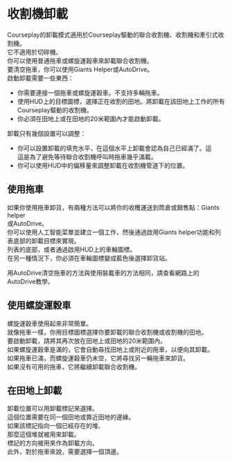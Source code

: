 # 收割機卸載

  
Courseplay的卸載模式適用於Courseplay驅動的聯合收割機、收割機和牽引式收割機。  
它不適用於切碎機。  
你可以使用普通拖車或螺旋運穀車來卸載聯合收割機。  
要清空拖車，你可以使用Giants Helper或AutoDrive。  
啟動卸載需要一些東西：  
- 你需要連接一個拖車或螺旋運穀車。不支持多輛拖車。  
- 使用HUD上的目標圖標，選擇正在收割的田地。將卸載在該田地上工作的所有Courseplay驅動的收割機。  
- 你必須在田地上或在田地的20米範圍內才能啟動卸載。  
  
卸載只有幾個設置可以調整：  
- 你可以設置卸載的填充水平，在這個水平上卸載會認為自己已經滿了。這  
這是為了避免等待聯合收割機呼叫時拖車幾乎滿載。  
- 你可以使用HUD中的偏移量來調整卸載在收割機管道下的位置。  
                                                           


## 使用拖車
  
如果你使用拖車卸貨，有兩種方法可以將你的收穫運送到筒倉或銷售點：Giants helper  
或AutoDrive。  
你可以使用人工智能菜單並建立一個工作，然後通過啟用Giants helper功能和列表底部的卸載目標來實現。  
列表的底部，或者通過啟用HUD上的車輪圖標。  
在另一種情況下，你必須在車輪圖標變成藍色後選擇卸貨站。  
  
用AutoDrive清空拖車的方法與使用裝載車的方法相同，請查看網路上的AutoDrive教學。  


## 使用螺旋運穀車
  
螺旋運穀車使用起來非常簡單。  
就像拖車一樣，你用目標圖標選擇你要卸載的聯合收割機或收割機的田地。  
要啟動卸載，請將其再次放在田地上或田地的20米範圍內。  
如果螺旋運穀車是滿的，它會自動尋找田地上或附近的拖車，以便向其卸載。  
如果拖車已滿，而螺旋運穀車仍未空，它將尋找另一輛拖車來卸貨。  
如果沒有可用的拖車，它將繼續卸載聯合收割機。  


## 在田地上卸載
  
卸載位置可以用卸載標記來選擇。  
這個位置需要在同一個田地或靠近田地的邊緣。  
如果該標記指向一個已經存在的堆、   
那麼這個堆就被用來卸載。  
標記的方向被用來作為卸載方向。  
此外，對於拖車來說，需要選擇一個頂邊。  


